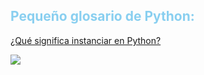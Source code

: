 ## <span style="color:#89CFF0">Pequeño glosario de Python:</span>


[¿Qué significa instanciar en Python?](entradas/instanciar.md)

![](https://t1.gstatic.com/licensed-image?q=tbn:ANd9GcSwj3bKd7452eurwapKwIkKWla4CFI0-REjXDUzt4Dg552PlsO8k0C5vf6BoQPNo_P8)
